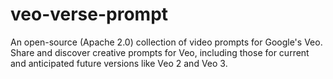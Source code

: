 # veo-verse-prompt
An open-source (Apache 2.0) collection of video prompts for Google's Veo. Share and discover creative prompts for Veo, including those for current and anticipated future versions like Veo 2 and Veo 3.
